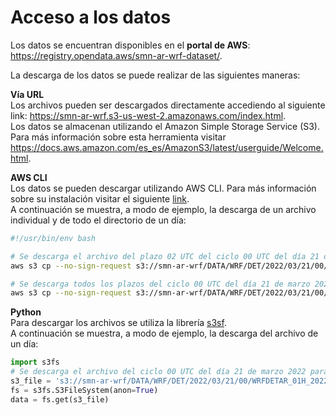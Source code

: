 # Acceso a los datos

Los datos se encuentran disponibles en el **portal de AWS**: <a href="https://registry.opendata.aws/smn-ar-wrf-dataset/" target="_blank">https://registry.opendata.aws/smn-ar-wrf-dataset/</a>.

La descarga de los datos se puede realizar de las siguientes maneras:

**Vía URL**<br />
Los archivos pueden ser descargados directamente accediendo al siguiente link: <a href="https://smn-ar-wrf.s3-us-west-2.amazonaws.com/index.html" target="_blank">https://smn-ar-wrf.s3-us-west-2.amazonaws.com/index.html</a>.<br />
Los datos se almacenan utilizando el Amazon Simple Storage Service (S3). Para más información sobre esta herramienta visitar <a href="https://docs.aws.amazon.com/es_es/AmazonS3/latest/userguide/Welcome.html" target="_blank">https://docs.aws.amazon.com/es_es/AmazonS3/latest/userguide/Welcome.html</a>.

**AWS CLI**<br /> 
Los datos se pueden descargar utilizando AWS CLI. Para más información sobre su instalación visitar el siguiente 
<a href="https://docs.aws.amazon.com/cli/latest/userguide/getting-started-install.html" target="_blank">link</a>.<br />
A continuación se muestra, a modo de ejemplo, la descarga de un archivo individual y de todo el directorio de un día:

```bash
#!/usr/bin/env bash

# Se descarga el archivo del plazo 02 UTC del ciclo 00 UTC del día 21 de marzo 2022 al directorio_salida:
aws s3 cp --no-sign-request s3://smn-ar-wrf/DATA/WRF/DET/2022/03/21/00/WRFDETAR_01H_20220321_00_002.nc directorio_salida

# Se descarga todos los plazos del ciclo 00 UTC del día 21 de marzo 2022 al directorio_salida:
aws s3 cp --no-sign-request s3://smn-ar-wrf/DATA/WRF/DET/2022/03/21/00/ --recursive directorio_salida
```

**Python**<br />
Para descargar los archivos se utiliza la librería <a href="https://pypi.org/project/s3fs/" target="_blank">s3sf</a>. <br />
A continuación se muestra, a modo de ejemplo, la descarga del archivo de un día:


```python
import s3fs
# Se descarga el archivo del ciclo 00 UTC del día 21 de marzo 2022 para el plazo 0 
s3_file = 's3://smn-ar-wrf/DATA/WRF/DET/2022/03/21/00/WRFDETAR_01H_20220321_00_000.nc' 
fs = s3fs.S3FileSystem(anon=True)
data = fs.get(s3_file)
```

